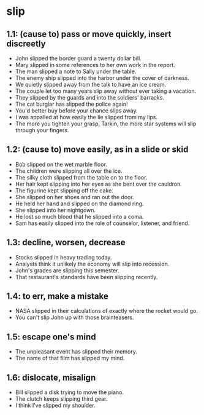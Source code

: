 # slip
## 1.1: (cause to) pass or move quickly, insert discreetly

  *  John slipped the border guard a twenty dollar bill.
  *  Mary slipped in some references to her own work in the report.
  *  The man slipped a note to Sally under the table.
  *  The enemy ship slipped into the harbor under the cover of darkness.
  *  We quietly slipped away from the talk to have an ice cream.
  *  The couple let too many years slip away without ever taking a vacation.
  *  They slipped by the guards and into the soldiers' barracks.
  *  The cat burglar has slipped the police again!
  *  You'd better buy before your chance slips away.
  *  I was appalled at how easily the lie slipped from my lips.
  *  The more you tighten your grasp, Tarkin, the more star systems will slip through your fingers.

## 1.2: (cause to) move easily, as in a slide or skid

  *  Bob slipped on the wet marble floor.
  *  The children were slipping all over the ice.
  *  The silky cloth slipped from the table on to the floor.
  *  Her hair kept slipping into her eyes as she bent over the cauldron.
  *  The figurine kept slipping off the cake.
  *  She slipped on her shoes and ran out the door.
  *  He held her hand and slipped on the diamond ring.
  *  She slipped into her nightgown.
  *  He lost so much blood that he slipped into a coma.
  *  Sam has easily slipped into the role of counselor, listener, and friend.

## 1.3: decline, worsen, decrease

  *  Stocks slipped in heavy trading today.
  *  Analysts think it unlikely the economy will slip into recession.
  *  John's grades are slipping this semester.
  *  That restaurant's standards have been slipping recently.

## 1.4: to err, make a mistake

  *  NASA slipped in their calculations of exactly where the rocket would go.
  *  You can't slip John up with those brainteasers.

## 1.5: escape one's mind

  *  The unpleasant event has slipped their memory.
  *  The name of that film has slipped my mind.

## 1.6: dislocate, misalign

  *  Bill slipped a disk trying to move the piano.
  *  The clutch keeps slipping third gear.
  *  I think I've slipped my shoulder.
